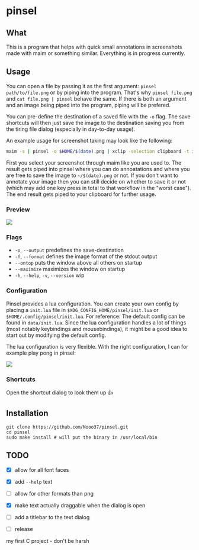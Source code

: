 # pinsel

## What

This is a program that helps with quick small annotations in screenshots made with maim or something similar. Everything is in progress currently.

## Usage

You can open a file by passing it as the first argument: `pinsel path/to/file.png` or by piping into the program. That's why `pinsel file.png` and `cat file.png | pinsel` behave the same. If there is both an argument and an image being piped into the program, piping will be prefered. 

You can pre-define the destination of a saved file with the `-o` flag. The save shortcuts will then just save the image to the destination saving you from the tiring file dialog (especially in day-to-day usage).

An example usage for screenshot taking may look like the following:

```sh
maim -s | pinsel -o $HOME/$(date).png | xclip -selection clipboard -t image/png
```

First you select your screenshot through maim like you are used to. The result gets piped into pinsel where you can do annoatations and where you are free to save the image to `~/$(date).png` or not. If you don't want to annotate your image then you can still decide on whether to save it or not (which may add one key press in total to that workflow in the "worst case"). The end result gets piped to your clipboard for further usage.

### Preview

![](https://user-images.githubusercontent.com/70270606/132033128-792f54ae-90fb-4471-98b8-5a258d56d474.gif)


### Flags

- `-o`, `--output` predefines the save-destination
- `-f`, `--format` defines the image format of the stdout output
- `--ontop` puts the window above all others on startup
- `--maximize` maximizes the window on startup
- `-h`, `--help`, `-v`, `--version` wip

### Configuration

Pinsel provides a lua configuration. You can create your own config by placing a `init.lua` file in `$XDG_CONFIG_HOME/pinsel/init.lua` or `$HOME/.config/pinsel/init.lua`. For reference: The default config can be found in `data/init.lua`. Since the lua configuration handles a lot of things (most notably keybindings and mousebindings), it might be a good idea to start out by modifying the default config.

The lua configuration is very flexible. With the right configuration, I can for example play pong in pinsel:

![](https://user-images.githubusercontent.com/70270606/132034355-63b656d1-75ff-49dc-ba12-bf8b333c5ef6.gif)


### Shortcuts

Open the shortcut dialog to look them up 👍

## Installation

```shell
git clone https://github.com/Nooo37/pinsel.git
cd pinsel
sudo make install # will put the binary in /usr/local/bin
```

## TODO
- [x] allow for all font faces
- [x] add `--help` text
- [ ] allow for other formats than png
- [x] make text actually draggable when the dialog is open
- [ ] add a titlebar to the text dialog
- [ ] release


my first C project - don't be harsh
